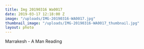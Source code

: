 ```yaml
---
title: Img 20190316 Wa0017
date: 2019-03-17 12:18:00 Z
image: "/uploads/IMG-20190316-WA0017.jpg"
thumbnail_image: "/uploads/IMG-20190316-WA0017_thumbnail.jpg"
layout: photo
---
```


Marrakesh - A Man Reading